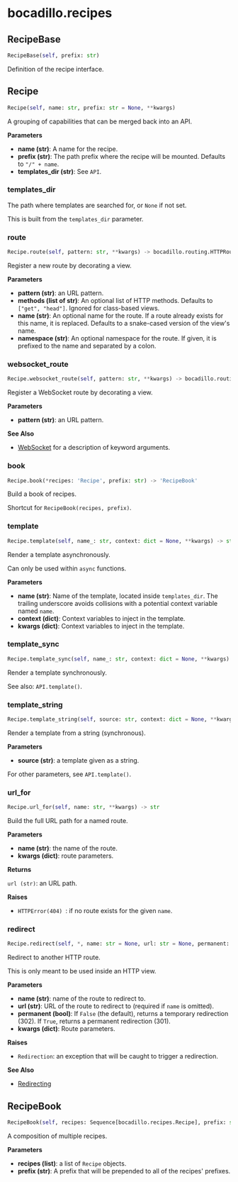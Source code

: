 # bocadillo.recipes

## RecipeBase
```python
RecipeBase(self, prefix: str)
```
Definition of the recipe interface.
## Recipe
```python
Recipe(self, name: str, prefix: str = None, **kwargs)
```
A grouping of capabilities that can be merged back into an API.

__Parameters__


- __name (str)__:
    A name for the recipe.
- __prefix (str)__:
    The path prefix where the recipe will be mounted.
    Defaults to `"/" + name`.
- __templates_dir (str)__:
    See `API`.

### templates_dir
The path where templates are searched for, or `None` if not set.

This is built from the `templates_dir` parameter.

### route
```python
Recipe.route(self, pattern: str, **kwargs) -> bocadillo.routing.HTTPRoute
```
Register a new route by decorating a view.

__Parameters__

- __pattern (str)__: an URL pattern.
- __methods (list of str)__:
    An optional list of HTTP methods.
    Defaults to `["get", "head"]`.
    Ignored for class-based views.
- __name (str)__:
    An optional name for the route.
    If a route already exists for this name, it is replaced.
    Defaults to a snake-cased version of the view's name.
- __namespace (str)__:
    An optional namespace for the route. If given, it is prefixed to
    the name and separated by a colon.

### websocket_route
```python
Recipe.websocket_route(self, pattern: str, **kwargs) -> bocadillo.routing.WebSocketRoute
```
Register a WebSocket route by decorating a view.

__Parameters__

- __pattern (str)__: an URL pattern.

__See Also__

- [WebSocket](./websockets.md#websocket) for a description of keyword
arguments.

### book
```python
Recipe.book(*recipes: 'Recipe', prefix: str) -> 'RecipeBook'
```
Build a book of recipes.

Shortcut for `RecipeBook(recipes, prefix)`.

### template
```python
Recipe.template(self, name_: str, context: dict = None, **kwargs) -> str
```
Render a template asynchronously.

Can only be used within `async` functions.

__Parameters__


- __name (str)__:
    Name of the template, located inside `templates_dir`.
    The trailing underscore avoids collisions with a potential
    context variable named `name`.
- __context (dict)__:
    Context variables to inject in the template.
- __kwargs (dict)__:
    Context variables to inject in the template.

### template_sync
```python
Recipe.template_sync(self, name_: str, context: dict = None, **kwargs) -> str
```
Render a template synchronously.

See also: `API.template()`.

### template_string
```python
Recipe.template_string(self, source: str, context: dict = None, **kwargs) -> str
```
Render a template from a string (synchronous).

__Parameters__

- __source (str)__: a template given as a string.

For other parameters, see `API.template()`.

### url_for
```python
Recipe.url_for(self, name: str, **kwargs) -> str
```
Build the full URL path for a named route.

__Parameters__

- __name (str)__: the name of the route.
- __kwargs (dict)__: route parameters.

__Returns__

`url (str)`: an URL path.

__Raises__

- `HTTPError(404) `: if no route exists for the given `name`.

### redirect
```python
Recipe.redirect(self, *, name: str = None, url: str = None, permanent: bool = False, **kwargs)
```
Redirect to another HTTP route.

This is only meant to be used inside an HTTP view.

__Parameters__

- __name (str)__: name of the route to redirect to.
- __url (str)__:
    URL of the route to redirect to (required if `name` is omitted).
- __permanent (bool)__:
    If `False` (the default), returns a temporary redirection (302).
    If `True`, returns a permanent redirection (301).
- __kwargs (dict)__:
    Route parameters.

__Raises__

- `Redirection`:
    an exception that will be caught to trigger a redirection.

__See Also__

- [Redirecting](../guides/http/redirecting.md)

## RecipeBook
```python
RecipeBook(self, recipes: Sequence[bocadillo.recipes.Recipe], prefix: str)
```
A composition of multiple recipes.

__Parameters__

- __recipes (list)__: a list of `Recipe` objects.
- __prefix (str)__:
    A prefix that will be prepended to all of the recipes' prefixes.

